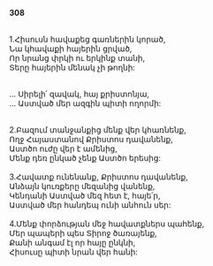**308**

\
1.Հիսուսն հավաքեց գառներին կորած,\
Նա կհավաքի հայերին ցրված,\
Որ նրանց փրկի ու երկինք տանի,\
Տերը հայերին մենակ չի թողնի:

\
 ... Սիրելի՛ զավակ, հայ քրիստոնյա,\
 ... Աստված մեր ազգին պիտի ողորմի:

\
2.Բազում տանջանքից մենք վեր կհառնենք,\
Ողջ Հայաստանով Քրիստոս դավանենք,\
Աստծո ուժը վեր է ամենից,\
Մենք դեռ ընկած չենք Աստծո երեսից:\
\
3.Հավատք ունենանք, Քրիստոս դավանենք,\
Անձայն կուռքերը մեզանից վանենք,\
Կենդանի Աստված մեզ հետ է, հայե՛ր,\
Աստված մեր հանդեպ ունի անհուն սեր:\
\
4.Մենք փորձության մեջ հավատքներս պահենք,\
Մեր պապերի պես Տիրոջ ծառայենք,\
Քանի անգամ էլ որ հայը ընկնի,\
Հիսուսը պիտի նրան վեր հանի:
